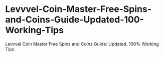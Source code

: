 # Levvvel-Coin-Master-Free-Spins-and-Coins-Guide-Updated-100-Working-Tips
Levvvel Coin Master Free Spins and Coins Guide: Updated, 100% Working Tips
